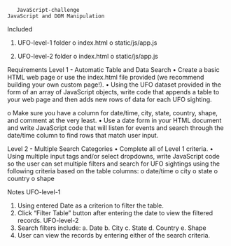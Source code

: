        JavaScript-challenge
    JavaScript and DOM Manipulation

Included
1.	UFO-level-1 folder
o	index.html
o	static/js/app.js

2.	UFO-level-2 folder
o	index.html
o	static/js/app.js

Requirements
Level 1 - Automatic Table and Data Search
•	Create a basic HTML web page or use the index.html file provided (we recommend building your own custom page!).
•	Using the UFO dataset provided in the form of an array of JavaScript objects, write code that appends a table to your web page and then adds new rows of data for each UFO sighting.

o	Make sure you have a column for date/time, city, state, country, shape, and comment at the very least.
•	Use a date form in your HTML document and write JavaScript code that will listen for events and search through the date/time column to find rows that match user input.

Level 2 - Multiple Search Categories
•	Complete all of Level 1 criteria.
•	Using multiple input tags and/or select dropdowns, write JavaScript code so the user can set multiple filters and search for UFO sightings using the following criteria based on the table columns:
o	date/time
o	city
o	state
o	country
o	shape

Notes
UFO-level-1
1.	Using entered Date as a criterion to filter the table.
2.	Click “Filter Table” button after entering the date to view the filtered records.
UFO-level-2
1.	Search filters include:
a. Date
b. City
c. State
d. Country
e. Shape
2.	User can view the records by entering either of the search criteria.
